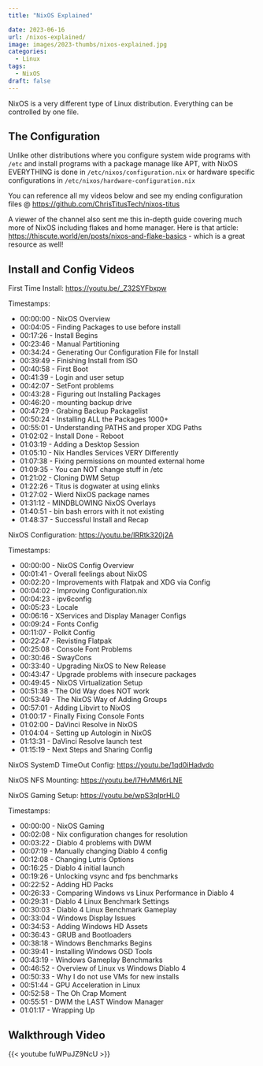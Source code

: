 ```yaml
---
title: "NixOS Explained"

date: 2023-06-16
url: /nixos-explained/
image: images/2023-thumbs/nixos-explained.jpg
categories:
  - Linux
tags:
  - NixOS
draft: false
---
```

NixOS is a very different type of Linux distribution. Everything can be controlled by one file.
<!--more-->

## The Configuration

Unlike other distributions where you configure system wide programs with `/etc` and install programs with a package manage like APT, with NixOS EVERYTHING is done in `/etc/nixos/configuration.nix` or hardware specific configurations in `/etc/nixos/hardware-configuration.nix`

You can reference all my videos below and see my ending configuration files @ <https://github.com/ChrisTitusTech/nixos-titus>

A viewer of the channel also sent me this in-depth guide covering much more of NixOS including flakes and home manager. Here is that article: <https://thiscute.world/en/posts/nixos-and-flake-basics> - which is a great resource as well!

## Install and Config Videos

First Time Install: <https://youtu.be/_Z32SYFbxpw>

Timestamps:
- 00:00:00 - NixOS Overview
- 00:04:05 - Finding Packages to use before install
- 00:17:26 - Install Begins
- 00:23:46 - Manual Partitioning
- 00:34:24 - Generating Our Configuration File for Install
- 00:39:49 - Finishing Install from ISO
- 00:40:58 - First Boot
- 00:41:39 - Login and user setup
- 00:42:07 - SetFont problems
- 00:43:28 - Figuring out Installing Packages
- 00:46:20 - mounting backup drive
- 00:47:29 - Grabing Backup Packagelist
- 00:50:24 - Installing ALL the Packages 1000+
- 00:55:01 - Understanding PATHS and proper XDG Paths
- 01:02:02 - Install Done - Reboot
- 01:03:19 - Adding a Desktop Session
- 01:05:10 - Nix Handles Services VERY Differently
- 01:07:38 - Fixing permissions on mounted external home
- 01:09:35 - You can NOT change stuff in /etc
- 01:21:02 - Cloning DWM Setup
- 01:22:26 - Titus is dogwater at using elinks
- 01:27:02 - Wierd NixOS package names
- 01:31:12 - MINDBLOWING NixOS Overlays
- 01:40:51 - bin bash errors with it not existing
- 01:48:37 - Successful Install and Recap

NixOS Configuration: <https://youtu.be/IRRtk320j2A>

Timestamps:
- 00:00:00 - NixOS Config Overview
- 00:01:41 - Overall feelings about NixOS
- 00:02:20 - Improvements with Flatpak and XDG via Config
- 00:04:02 - Improving Configuration.nix
- 00:04:23 - ipv6config
- 00:05:23 - Locale
- 00:06:16 - XServices and Display Manager Configs
- 00:09:24 - Fonts Config
- 00:11:07 - Polkit Config
- 00:22:47 - Revisting Flatpak
- 00:25:08 - Console Font Problems
- 00:30:46 - SwayCons
- 00:33:40 - Upgrading NixOS to New Release
- 00:43:47 - Upgrade problems with insecure packages
- 00:49:45 - NixOS Virtualization Setup
- 00:51:38 - The Old Way does NOT work
- 00:53:49 - The NixOS Way of Adding Groups
- 00:57:01 - Adding Libvirt to NixOS
- 01:00:17 - Finally Fixing Console Fonts
- 01:02:00 - DaVinci Resolve in NixOS
- 01:04:04 - Setting up Autologin in NixOS
- 01:13:31 - DaVinci Resolve launch test
- 01:15:19 - Next Steps and Sharing Config

NixOS SystemD TimeOut Config: <https://youtu.be/1qd0iHadvdo>

NixOS NFS Mounting: <https://youtu.be/l7HvMM6rLNE>

NixOS Gaming Setup: <https://youtu.be/wpS3qIprHL0>

Timestamps:
- 00:00:00 - NixOS Gaming
- 00:02:08 - Nix configuration changes for resolution
- 00:03:22 - Diablo 4 problems with DWM
- 00:07:19 - Manually changing Diablo 4 config
- 00:12:08 - Changing Lutris Options
- 00:16:25 - Diablo 4 initial launch
- 00:19:26 - Unlocking vsync and fps benchmarks
- 00:22:52 - Adding HD Packs
- 00:26:33 - Comparing Windows vs Linux Performance in Diablo 4
- 00:29:31 - Diablo 4 Linux Benchmark Settings
- 00:30:03 - Diablo 4 Linux Benchmark Gameplay
- 00:33:04 - Windows Display Issues
- 00:34:53 - Adding Windows HD Assets
- 00:36:43 - GRUB and Bootloaders
- 00:38:18 - Windows Benchmarks Begins
- 00:39:41 - Installing Windows OSD Tools
- 00:43:19 - Windows Gameplay Benchmarks
- 00:46:52 - Overview of Linux vs Windows Diablo 4
- 00:50:33 - Why I do not use VMs for new installs
- 00:51:44 - GPU Acceleration in Linux
- 00:52:58 - The Oh Crap Moment
- 00:55:51 - DWM the LAST Window Manager
- 01:01:17 - Wrapping Up

## Walkthrough Video

{{< youtube fuWPuJZ9NcU >}}
